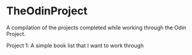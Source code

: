 # TheOdinProject
A compilation of the projects completed while working through the Odin Project.

Project 1: A simple book list that I want to work through
